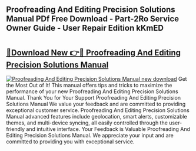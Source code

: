 ## Proofreading And Editing Precision Solutions Manual PDf Free Download - Part-2Ro Service Owner Guide - User Repair Edition kKmED

# <h2><a href="http://bc6160.oget.top/?id=Proofreading+And+Editing+Precision+Solutions+Manual">🔗Download New 👉🔴 Proofreading And Editing Precision Solutions Manual</a></h2>

[![Proofreading And Editing Precision Solutions Manual new download](https://i.imgur.com/5g1atiW.png)](http://bc6160.oget.top/?id=Proofreading+And+Editing+Precision+Solutions+Manual)
Get the Most Out of It! This manual offers tips and tricks to maximize the performance of your new Proofreading And Editing Precision Solutions Manual. Thank You for Your Support Proofreading And Editing Precision Solutions Manual We value your feedback and are committed to providing exceptional customer service. Proofreading And Editing Precision Solutions Manual advanced features include geolocation, smart alerts, customizable themes, and multi-device syncing, all easily controlled through the user-friendly and intuitive interface. Your Feedback is Valuable Proofreading And Editing Precision Solutions Manual. We appreciate your input and are committed to providing you with exceptional service.
